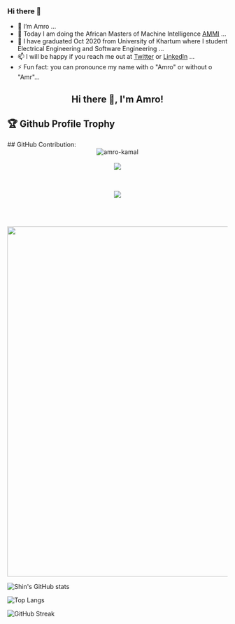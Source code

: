 ### Hi there 👋



- 🔭 I’m Amro ...
- 👯 Today I am doing the African Masters of Machine Intelligence [AMMI](https://aimsammi.org/) ...
- 🌱 I have graduated Oct 2020 from University of Khartum where I student Electrical Engineering and Software Engineering ...
- 📫 I will be happy if you reach me out at [Twitter](https://twitter.com/amrokamal1997) or [LinkedIn](https://www.linkedin.com/in/amro-kamal-161721162/) ...
- ⚡ Fun fact: you can pronounce my name with o "Amro" or without o "Amr"...



<h2 align="center">Hi there 👋, I'm Amro!</h2>




<h2>🏆 Github Profile Trophy</h2>
## GitHub Contribution:

<div align="center">
    <img src="https://github-readme-streak-stats.herokuapp.com/?user=amro-kamal&theme=radical" alt="amro-kamal" />
    <br><br>
    <img src="https://activity-graph.herokuapp.com/graph?username=amro-kamal&theme=react-dark" />
</div>

<p align="center">
    <!-- <img src="https://github-readme-stats.vercel.app/api?username=amro-kamal&show_icons=true&theme=radical" alt="Amro's github stats"> -->
    <!-- <img src="https://github-readme-stats.vercel.app/api/top-langs/?username=amro-kamal&layout=compact&theme=radical" style="padding: 15px" /> -->
    <br><br>
    <img src="https://github-profile-trophy.vercel.app/?username=amro-kamal&theme=radical" />
    <br><br>
    
</p>
<br><br>

<img width=800 src="https://github-profile-trophy.vercel.app/?username=amro-kamal&column=9&theme=gruvbox&no-frame=true"/>

![Shin's GitHub stats](https://github-readme-stats.vercel.app/api?username=amro-kamal&show_icons=true&theme=tokyonight)


![Top Langs](https://github-readme-stats.vercel.app/api/top-langs/?username=amro-kamal&layout=compact)

![GitHub Streak](https://github-readme-streak-stats.herokuapp.com?user=amro-kamal&theme=neon-palenight&hide_border=true)






